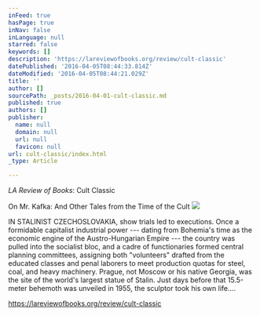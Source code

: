 ```yaml
---
inFeed: true
hasPage: true
inNav: false
inLanguage: null
starred: false
keywords: []
description: 'https://lareviewofbooks.org/review/cult-classic'
datePublished: '2016-04-05T08:44:33.814Z'
dateModified: '2016-04-05T08:44:21.029Z'
title: ''
author: []
sourcePath: _posts/2016-04-01-cult-classic.md
published: true
authors: []
publisher:
  name: null
  domain: null
  url: null
  favicon: null
url: cult-classic/index.html
_type: Article

---
```

_LA Review of Books_: Cult Classic 

On Mr. Kafka: And Other Tales from the Time of the Cult
![](https://the-grid-user-content.s3-us-west-2.amazonaws.com/ac750891-3417-4085-b904-8463b6f745e1.jpg)

IN STALINIST CZECHOSLOVAKIA, show trials led to executions. Once a formidable capitalist industrial power --- dating from Bohemia's time as the economic engine of the Austro-Hungarian Empire --- the country was pulled into the socialist bloc, and a cadre of functionaries formed central planning committees, assigning both "volunteers" drafted from the educated classes and penal laborers to meet production quotas for steel, coal, and heavy machinery. Prague, not Moscow or his native Georgia, was the site of the world's largest statue of Stalin. Just days before that 15.5-meter behemoth was unveiled in 1955, the sculptor took his own life.­...

https://lareviewofbooks.org/review/cult-classic